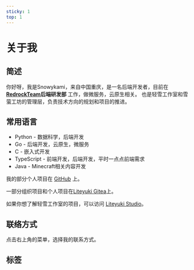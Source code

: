 ```yaml
---
sticky: 1
top: 1
---
```


# 关于我

## 简述

你好呀，我是Snowykami，来自中国重庆，是一名后端开发者，目前在 **[RedrockTeam](https://redrock.team)后端研发部** 工作，做微服务，云原生相关。
也是轻雪工作室和雪萤工坊的管理层，负责技术方向的规划和项目的推进。

## 常用语言
- Python - 数据科学，后端开发
- Go - 后端开发，云原生，微服务
- C - 嵌入式开发
- TypeScript - 前端开发，后端开发，平时一点点前端需求
- Java - Minecraft相关内容开发

我的部分个人项目在 [GitHub](https://github.com/snowykami/) 上。

一部分组织项目和个人项目在[Liteyuki Gitea](https://git.liteyuki.icu/snowykami)上。

如果你想了解轻雪工作室的项目，可以访问 [Liteyuki Studio](https://liteyuki.icu)。

## 联络方式
点击右上角的菜单，选择我的联系方式。

## 标签
<TagsBar />

<script setup lang="ts">
import TagsBar from '../.vitepress/comps/TagsBar.vue'
</script>